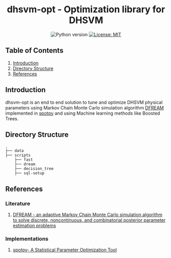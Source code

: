 <h1 align="center">dhsvm-opt - Optimization library for DHSVM</h1>

<div align="center">
  
![Python version](https://img.shields.io/badge/python-3.4+-blue.svg)
[![License: MIT](https://img.shields.io/badge/License-MIT-yellow.svg)](https://opensource.org/licenses/MIT)

</div>

## Table of Contents

1. [Introduction](#introduction)
1. [Directory Structure](#directory-structure)
1. [References](#references)


## Introduction

dhsvm-opt is an end to end solution to tune and optimize DHSVM physical parameters using Markov Chain Monte Carlo simulation
algorithm [DFREAM](http://faculty.sites.uci.edu/jasper/files/2016/04/70.pdf) implemented in [spotpy](https://github.com/thouska/spotpy) and using Machine learning methods like Boosted Trees.


## Directory Structure

```
.
├── data
├── scripts
    ├── fast
    ├── dream
    ├── decision_tree
    ├── sql-setup

```

## References

### Literature

1. [DFREAM - an adaptive Markov Chain Monte Carlo simulation algorithm to solve discrete, noncontinuous, and combinatorial
posterior parameter estimation problems ](http://faculty.sites.uci.edu/jasper/files/2016/04/70.pdf)

### Implementations

1. [spotpy- A Statistical Parameter Optimization Tool](https://github.com/thouska/spotpy)
